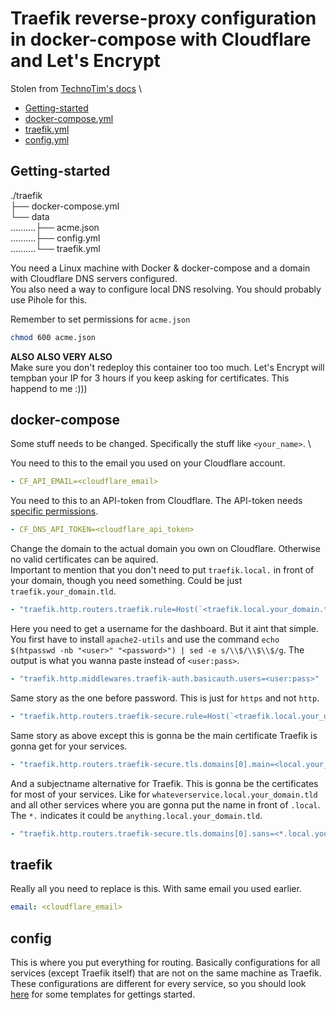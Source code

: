 # Traefik reverse-proxy configuration in docker-compose with Cloudflare and Let's Encrypt
Stolen from [TechnoTim's docs](https://github.com/techno-tim/techno-tim.github.io/tree/master/reference_files/traefik-portainer-ssl/traefik) \

* [Getting-started](#getting-started)
* [docker-compose.yml](#docker-compose)
* [traefik.yml](#traefik)
* [config.yml](#config)

## Getting-started
./traefik \
├── docker-compose.yml \
└── data \
‎..........├── acme.json \
‎..........├── config.yml \
....‎......└── traefik.yml

You need a Linux machine with Docker & docker-compose and a domain with Cloudflare DNS servers configured. \
You also need a way to configure local DNS resolving. You should probably use Pihole for this.

Remember to set permissions for `acme.json`
```bash
chmod 600 acme.json
```

**ALSO ALSO VERY ALSO** \
Make sure you don't redeploy this container too too much. Let's Encrypt will tempban your IP for 3 hours if you keep asking for certificates. This happend to me :)))

## docker-compose
Some stuff needs to be changed. Specifically the stuff like `<your_name>`. \

You need to this to the email you used on your Cloudflare account.
```yml
- CF_API_EMAIL=<cloudflare_email>
```

You need to this to an API-token from Cloudflare. The API-token needs [specific permissions](api-token.png).
```yml
- CF_DNS_API_TOKEN=<cloudflare_api_token>
```

Change the domain to the actual domain you own on Cloudflare. Otherwise no valid certificates can be aquired. \
Important to mention that you don't need to put `traefik.local.` in front of your domain, though you need something. Could be just `traefik.your_domain.tld`.
```yml
- "traefik.http.routers.traefik.rule=Host(`<traefik.local.your_domain.tld>`)"
```

Here you need to get a username for the dashboard. But it aint that simple. You first have to install `apache2-utils` and use the command `echo $(htpasswd -nb "<user>" "<password>") | sed -e s/\\$/\\$\\$/g`. The output is what you wanna paste instead of `<user:pass>`.
```yml
- "traefik.http.middlewares.traefik-auth.basicauth.users=<user:pass>"
```

Same story as the one before password. This is just for `https` and not `http`.
```yml
- "traefik.http.routers.traefik-secure.rule=Host(`<traefik.local.your_domain.tld>`)"
```

Same story as above except this is gonna be the main certificate Traefik is gonna get for your services.
```yml
- "traefik.http.routers.traefik-secure.tls.domains[0].main=<local.your_domain.tld>
```

And a subjectname alternative for Traefik. This is gonna be the certificates for most of your services. Like for `whateverservice.local.your_domain.tld` and all other services where you are gonna put the name in front of `.local`. The `*.` indicates it could be `anything.local.your_domain.tld`.
```yml
- "traefik.http.routers.traefik-secure.tls.domains[0].sans=<*.local.your_domain.tld>
```

## traefik
Really all you need to replace is this. With same email you used earlier.
```yml
email: <cloudflare_email>
```

## config
This is where you put everything for routing. Basically configurations for all services (except Traefik itself) that are not on the same machine as Traefik. \
These configurations are different for every service, so you should look [here](https://github.com/techno-tim/techno-tim.github.io/blob/master/reference_files/traefik-portainer-ssl/traefik/config.yml) for some templates for gettings started.
